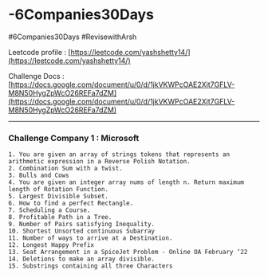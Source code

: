# -6Companies30Days

#6Companies30Days #RevisewithArsh

Leetcode profile : [https://leetcode.com/yashshetty14/](https://leetcode.com/yashshetty14/)

Challenge Docs : [https://docs.google.com/document/u/0/d/1jkVKWPcOAE2Xjt7GFLV-M8N50HygZpWcO26REFa7dZM](https://docs.google.com/document/u/0/d/1jkVKWPcOAE2Xjt7GFLV-M8N50HygZpWcO26REFa7dZM)

_____
### Challenge Company 1 : Microsoft

```
1. You are given an array of strings tokens that represents an arithmetic expression in a Reverse Polish Notation.
2. Combination Sum with a twist.
3. Bulls and Cows
4. You are given an integer array nums of length n. Return maximum length of Rotation Function.
5. Largest Divisible Subset.
6. How to find a perfect Rectangle.
7. Scheduling a Course.
8. Profitable Path in a Tree.
9. Number of Pairs satisfying Inequality.
10. Shortest Unsorted continuous Subarray
11. Number of ways to arrive at a Destination.
12. Longest Happy Prefix
13. Seat Arrangement in a SpiceJet Problem - Online OA February ‘22
14. Deletions to make an array divisible.
15. Substrings containing all three Characters
```
